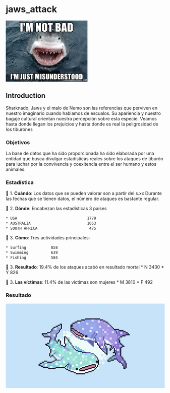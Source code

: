 # jaws_attack

![Shark](/Images/shark.jpeg)



## Introduction

Sharknado, Jaws y el malo de Nemo son las referencias que perviven en nuestro imaginario cuando hablamos de escualos. Su apariencia y nuestro bagaje cultural orientan nuestra percepción sobre esta especie. Veamos hasta donde llegan los prejuicios y hasta donde es real la peligrosidad de los tiburones


### Objetivos 

La base de datos que ha sido proporcionada ha sido elaborada por una entidad que busca divulgar estadísticas reales sobre los ataques de tiburón para luchar por la convivencia y coexitencia entre el ser humano y estos animales. 



### Estadística

:shark: 1. **Cuándo**:
Los datos que se pueden valorar son a partir del s.xx
Durante las fechas que se tienen datos, el número de ataques es bastante regular.

:shark: 2. **Dónde**:
Encabezan las estadísticas 3 países

	* USA                               1779
	* AUSTRALIA                         1053
	* SOUTH AFRICA                       475

:shark: 3. **Cómo**:
Tres actividades principales: 

	* Surfing           858
	* Swimming          639
	* Fishing           584

:shark: 3. **Resultado**: 19.4% de los ataques acabó en resultado mortal
	* N        3430
	* Y         826

:shark: 3. **Las víctimas**: 11.4% de las víctimas son mujeres
	* M      3810
	* F       492
    

### Resultado



![Shark](/Images/18c248f0e3804938c44cda7eb5894307.png)

